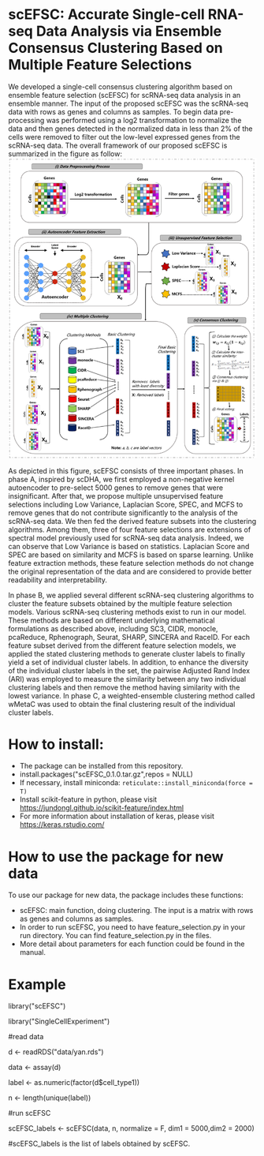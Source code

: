 # scEFSC: Accurate Single-cell RNA-seq Data Analysis via Ensemble Consensus Clustering Based on Multiple Feature Selections
We developed a single-cell consensus clustering algorithm based on ensemble feature selection (scEFSC) for scRNA-seq data analysis in an ensemble manner. The input of the proposed scEFSC was the scRNA-seq data with rows as genes and columns as samples. To begin data pre-processing was performed using a log2 transformation to normalize the data and then genes detected in the normalized data in less than 2% of the cells were removed to filter out the low-level expressed genes from the scRNA-seq data. The overall framework of our proposed scEFSC is summarized in the figure as follow:
![Image text](https://raw.githubusercontent.com/Conan-Bian/scEFSC/main/img/scEFSC.png) 

As depicted in this figure, scEFSC consists of three important phases. In phase A, inspired by scDHA, we first employed a non-negative kernel autoencoder to pre-select 5000 genes to remove genes that were insignificant. After that, we propose multiple unsupervised feature selections including Low Variance, Laplacian Score, SPEC, and MCFS to remove genes that do not contribute significantly to the analysis of the scRNA-seq data. We then fed the derived feature subsets into the clustering algorithms. Among them, three of four feature selections are extensions of spectral model previously used for scRNA-seq data analysis. Indeed, we can observe that Low Variance is based on statistics. Laplacian Score and SPEC are based on similarity and MCFS is based on sparse learning. Unlike feature extraction methods, these feature selection methods do not change the original representation of the data and are considered to provide better readability and interpretability. 

In phase B, we applied several different scRNA-seq clustering algorithms to cluster the feature subsets obtained by the multiple feature selection models. Various scRNA-seq clustering methods exist to run in our model. These methods are based on different underlying mathematical formulations as described above, including SC3, CIDR, monocle, pcaReduce, Rphenograph, Seurat, SHARP, SINCERA and RaceID. For each feature subset derived from the different feature selection models, we applied the stated clustering methods to generate cluster labels to finally yield a set of individual cluster labels. In addition, to enhance the diversity of the individual cluster labels in the set, the pairwise Adjusted Rand Index (ARI) was employed to measure the similarity between any two individual clustering labels and then remove the method having similarity with the lowest variance. In phase C, a weighted-ensemble clustering method called wMetaC was used to obtain the final clustering result of the individual cluster labels.

# How to install:
- The package can be installed from this repository.
- install.packages("scEFSC_0.1.0.tar.gz",repos = NULL)
- If necessary, install miniconda: `reticulate::install_miniconda(force = T)`
- Install scikit-feature in python,  please visit https://jundongl.github.io/scikit-feature/index.html
- For more information about installation of keras, please visit https://keras.rstudio.com/

# How to use the package for new data 
To use our package for new data, the package includes these functions:  
- scEFSC: main function, doing clustering. The input is a matrix with rows as genes and columns as samples.
- In order to run scEFSC, you need to have feature_selection.py in your run directory. You can find feature_selection.py in the files.
- More detail about parameters for each function could be found in the manual.

# Example
library("scEFSC")

library("SingleCellExperiment")

#read data

d <- readRDS("data/yan.rds")

data <- assay(d)

label <- as.numeric(factor(d$cell_type1))

n <- length(unique(label))

#run scEFSC

scEFSC_labels <- scEFSC(data, n, normalize = F, dim1 = 5000,dim2 = 2000)

#scEFSC_labels is the list of labels obtained by scEFSC.
